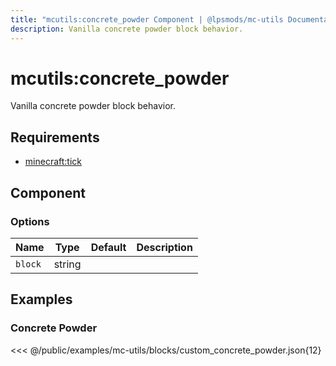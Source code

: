```yaml
---
title: "mcutils:concrete_powder Component | @lpsmods/mc-utils Documentation"
description: Vanilla concrete powder block behavior.
---
```


# mcutils:concrete_powder

Vanilla concrete powder block behavior.

## Requirements

- [minecraft:tick](https://learn.microsoft.com/en-us/minecraft/creator/reference/content/blockreference/examples/blockcomponents/minecraftblock_tick)

## Component

### Options

| Name    | Type   | Default | Description |
| ------- | ------ | ------- | ----------- |
| `block` | string |         |             |

## Examples

### Concrete Powder

<<< @/public/examples/mc-utils/blocks/custom_concrete_powder.json{12}
